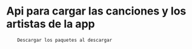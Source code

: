 # Api para cargar las canciones y los artistas de la app


````````````````
    Descargar los paquetes al descargar
````````````````